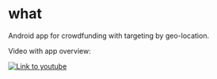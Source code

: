 # what
Android app for crowdfunding with targeting by geo-location.

Video with app overview:

[![Link to youtube](https://img.youtube.com/vi/u8RZEqD8qxk/0.jpg)](https://www.youtube.com/watch?v=u8RZEqD8qxk)
